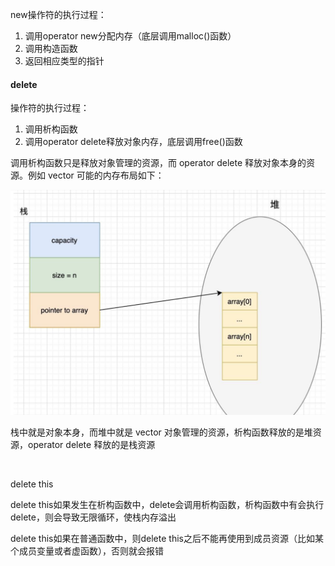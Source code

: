 new操作符的执行过程：

1. 调用operator new分配内存（底层调用malloc()函数）
2. 调用构造函数
3. 返回相应类型的指针 

#### delete

操作符的执行过程：

1. 调用析构函数
2. 调用operator delete释放对象内存，底层调用free()函数

调用析构函数只是释放对象管理的资源，而 operator delete 释放对象本身的资源。例如 vector 可能的内存布局如下：

![image-20220519104008938](https://raw.githubusercontent.com/Vio1ette/blog-img/main/image-20220519104008938.png)

栈中就是对象本身，而堆中就是 vector 对象管理的资源，析构函数释放的是堆资源，operator delete 释放的是栈资源

​	

delete this

delete this如果发生在析构函数中，delete会调用析构函数，析构函数中有会执行delete，则会导致无限循环，使栈内存溢出

delete this如果在普通函数中，则delete this之后不能再使用到成员资源（比如某个成员变量或者虚函数），否则就会报错

